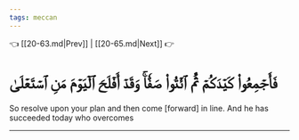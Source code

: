 ```yaml
---
tags: meccan
---
```


👈 [[20-63.md|Prev]] | [[20-65.md|Next]] 👉

# فَأَجۡمِعُواْ كَيۡدَكُمۡ ثُمَّ ٱئۡتُواْ صَفّٗاۚ وَقَدۡ أَفۡلَحَ ٱلۡيَوۡمَ مَنِ ٱسۡتَعۡلَىٰ

So resolve upon your plan and then come [forward] in line. And he has succeeded today who overcomes

---

